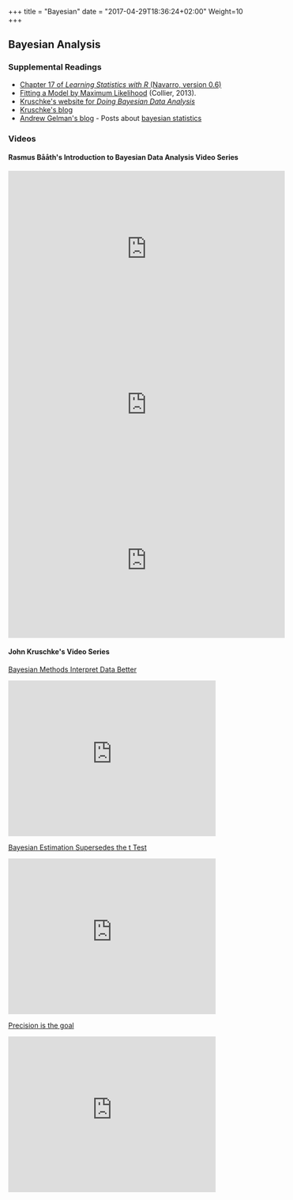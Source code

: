 +++
title = "Bayesian"
date = "2017-04-29T18:36:24+02:00"
Weight=10
+++

## Bayesian Analysis


### Supplemental Readings

* [Chapter 17 of *Learning Statistics with R* (Navarro, version 0.6)](https://github.com/jbryer/DATA606Fall2019/blob/master/Textbook/lsr-0.6.pdf)
* [Fitting a Model by Maximum Likelihood](https://www.r-bloggers.com/fitting-a-model-by-maximum-likelihood/) (Collier, 2013).
* [Kruschke's website for *Doing Bayesian Data Analysis*](https://sites.google.com/site/doingbayesiandataanalysis/)
* [Kruschke's blog](http://doingbayesiandataanalysis.blogspot.com/)
* [Andrew Gelman's blog](http://andrewgelman.com/) - Posts about [bayesian statistics](http://andrewgelman.com/category/bayesian-statistics/)

### Videos

#### Rasmus B&aring;&aring;th's Introduction to Bayesian Data Analysis Video Series

<iframe width="560" height="315" src="https://www.youtube.com/embed/3OJEae7Qb_o" frameborder="0" allow="accelerometer; autoplay; encrypted-media; gyroscope; picture-in-picture" allowfullscreen></iframe>

<iframe width="560" height="315" src="https://www.youtube.com/embed/mAUwjSo5TJE" frameborder="0" allow="accelerometer; autoplay; encrypted-media; gyroscope; picture-in-picture" allowfullscreen></iframe>

<iframe width="560" height="315" src="https://www.youtube.com/embed/Ie-6H_r7I5A" frameborder="0" allow="accelerometer; autoplay; encrypted-media; gyroscope; picture-in-picture" allowfullscreen></iframe>

#### John Kruschke's Video Series

[Bayesian Methods Interpret Data Better](https://www.youtube.com/watch?v=YyohWpjl6KU)

<iframe width="420" height="315" src="https://www.youtube.com/embed/YyohWpjl6KU" frameborder="0" allowfullscreen></iframe>

[Bayesian Estimation Supersedes the t Test](https://www.youtube.com/watch?v=fhw1j1Ru2i0)

<iframe width="420" height="315" src="https://www.youtube.com/embed/fhw1j1Ru2i0" frameborder="0" allowfullscreen></iframe>

[Precision is the goal](https://www.youtube.com/watch?v=lh5btlAvrLs)

<iframe width="420" height="315" src="https://www.youtube.com/embed/lh5btlAvrLs" frameborder="0" allowfullscreen></iframe>


